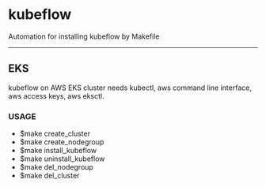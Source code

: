 # kubeflow

Automation for installing kubeflow by Makefile

---
## EKS

kubeflow on AWS EKS cluster needs kubectl, aws command line interface, aws access keys, aws eksctl.


### USAGE
* $make create_cluster
* $make create_nodegroup
* $make install_kubeflow
* $make uninstall_kubeflow
* $make del_nodegroup
* $make del_cluster


